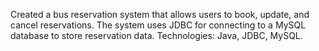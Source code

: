  Created a bus reservation system that allows users to book, update, and cancel reservations. The system uses JDBC for connecting to a MySQL database to store reservation data.
Technologies: Java, JDBC, MySQL.
